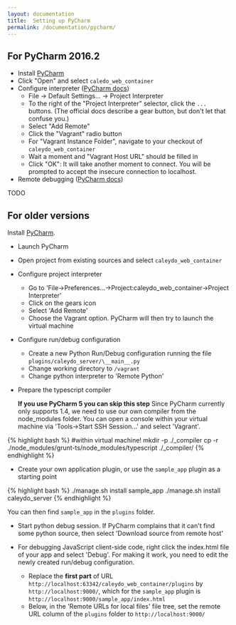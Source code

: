 ```yaml
---
layout: documentation
title:  Setting up PyCharm
permalink: /documentation/pycharm/
---
```


## For PyCharm 2016.2
 
* Install [PyCharm](https://www.jetbrains.com/pycharm/)
* Click "Open" and select `caledo_web_container`
* Configure interpreter ([PyCharm docs](https://www.jetbrains.com/help/pycharm/2016.2/configuring-remote-interpreters-via-vagrant.html))
  * File -> Default Settings... -> Project Interpreter
  * To the right of the "Project Interpreter" selector, click the `...` buttons. (The official docs describe a gear button, but don't let that confuse you.)
  * Select "Add Remote"
  * Click the "Vagrant" radio button
  * For "Vagrant Instance Folder", navigate to your checkout of `caleydo_web_container`
  * Wait a moment and "Vagrant Host URL" should be filled in
  * Click "OK": It will take another moment to connect. You will be prompted to accept the insecure connection to localhost.
* Remote debugging ([PyCharm docs](https://www.jetbrains.com/help/pycharm/2016.2/remote-debugging.html))

TODO


## For older versions

Install [PyCharm](https://www.jetbrains.com/pycharm/).

* Launch PyCharm
* Open project from existing sources and select `caleydo_web_container`
* Configure project interpreter
  * Go to 'File->Preferences...->Project:caleydo_web_container->Project Interpreter'
  * Click on the gears icon
  * Select 'Add Remote'
  * Choose the Vagrant option. PyCharm will then try to launch the virtual machine
* Configure run/debug configuration
  * Create a new Python Run/Debug configuration running the file `plugins/caleydo_server/\__main__.py`
  * Change working directory to `/vagrant`
  * Change python interpreter to 'Remote Python'
* Prepare the typescript compiler

  **If you use PyCharm 5 you can skip this step** Since PyCharm currently only supports 1.4, we need to use our own compiler from the node_modules folder.
You can open a console within your virtual machine via 'Tools->Start SSH Session...' and select 'Vagrant'.


{% highlight bash  %}
  #within virtual machine!
  mkdir -p ./_compiler
  cp -r ./node_modules/grunt-ts/node_modules/typescript ./_compiler/
{% endhighlight %}

* Create your own application plugin, or use the `sample_app` plugin as a starting point

{% highlight bash  %}
  ./manage.sh install sample_app
  ./manage.sh install caleydo_server
{% endhighlight %}

You can then find `sample_app` in the `plugins` folder.

* Start python debug session.
If PyCharm complains that it can't find some python source, then select 'Download source from remote host'

* For debugging JavaScript client-side code, right click the index.html file of your app and select 'Debug'. For making it work, you need to edit the newly created run/debug configuration.
  * Replace the __first part__ of URL `http://localhost:63342/caleydo_web_container/plugins` by `http://localhost:9000/`, which for the `sample_app` plugin is `http://localhost:9000/sample_app/index.html`
  * Below, in the 'Remote URLs for local files' file tree, set the remote URL column of the `plugins` folder to `http://localhost:9000/`


